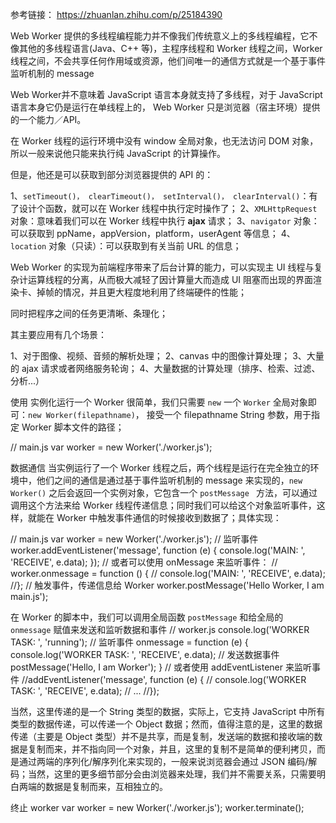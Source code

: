 参考链接： https://zhuanlan.zhihu.com/p/25184390

Web Worker 提供的多线程编程能力并不像我们传统意义上的多线程编程，它不像其他的多线程语言(Java、C++ 等)，主程序线程和 Worker 线程之间，Worker 线程之间，不会共享任何作用域或资源，他们间唯一的通信方式就是一个基于事件监听机制的 message

Web Worker并不意味着 JavaScript 语言本身就支持了多线程，对于 JavaScript 语言本身它仍是运行在单线程上的， Web Worker 只是浏览器（宿主环境）提供的一个能力／API。


在 Worker 线程的运行环境中没有 window 全局对象，也无法访问 DOM 对象，所以一般来说他只能来执行纯 JavaScript 的计算操作。

但是，他还是可以获取到部分浏览器提供的 API 的：

1、`setTimeout()， clearTimeout()， setInterval()， clearInterval()`：有了设计个函数，就可以在 Worker 线程中执行定时操作了；
2、`XMLHttpRequest` 对象：意味着我们可以在 Worker 线程中执行 **ajax** 请求；
3、`navigator` 对象：可以获取到 ppName，appVersion，platform，userAgent 等信息；
4、`location` 对象（只读）：可以获取到有关当前 URL 的信息；


Web Worker 的实现为前端程序带来了后台计算的能力，可以实现主 UI 线程与复杂计运算线程的分离，从而极大减轻了因计算量大而造成 UI 阻塞而出现的界面渲染卡、掉帧的情况，并且更大程度地利用了终端硬件的性能；

同时把程序之间的任务更清晰、条理化；

其主要应用有几个场景：

1、对于图像、视频、音频的解析处理；
2、canvas 中的图像计算处理；
3、大量的 ajax 请求或者网络服务轮询；
4、大量数据的计算处理（排序、检索、过滤、分析...）


使用
实例化运行一个 Worker 很简单，我们只需要 `new` 一个 `Worker` 全局对象即可：`new Worker(filepathname)`， 接受一个 filepathname String 参数，用于指定 Worker 脚本文件的路径；

// main.js
var worker = new Worker('./worker.js');

数据通信
当实例运行了一个 Worker 线程之后，两个线程是运行在完全独立的环境中，他们之间的通信是通过基于事件监听机制的 message 来实现的，`new Worker()` 之后会返回一个实例对象，它包含一个 `postMessage ` 方法，可以通过调用这个方法来给 Worker 线程传递信息；同时我们可以给这个对象监听事件，这样，就能在 Worker 中触发事件通信的时候接收到数据了；具体实现：

// main.js
var worker = new Worker('./worker.js');
// 监听事件
worker.addEventListener('message', function (e) {
  console.log('MAIN: ', 'RECEIVE', e.data);
});
// 或者可以使用 onMessage 来监听事件：
// worker.onmessage = function () {
//  console.log('MAIN: ', 'RECEIVE', e.data);
//};
// 触发事件，传递信息给 Worker
worker.postMessage('Hello Worker, I am main.js');

在 Worker 的脚本中，我们可以调用全局函数 `postMessage` 和给全局的 `onmessage` 赋值来发送和监听数据和事件
// worker.js
console.log('WORKER TASK: ', 'running');
// 监听事件
onmessage = function (e) {
  console.log('WORKER TASK: ', 'RECEIVE', e.data);
  // 发送数据事件
  postMessage('Hello, I am Worker');
}
// 或者使用 addEventListener 来监听事件
//addEventListener('message', function (e) {
//  console.log('WORKER TASK: ', 'RECEIVE', e.data);
//  ...
//});

当然，这里传递的是一个 String 类型的数据，实际上，它支持 JavaScript 中所有类型的数据传递，可以传递一个 Object 数据；然而，值得注意的是，这里的数据传递（主要是 Object 类型）并不是共享，而是复制，发送端的数据和接收端的数据是复制而来，并不指向同一个对象，并且，这里的复制不是简单的便利拷贝，而是通过两端的序列化/解序列化来实现的，一般来说浏览器会通过 JSON 编码/解码；当然，这里的更多细节部分会由浏览器来处理，我们并不需要关系，只需要明白两端的数据是复制而来，互相独立的。

终止 worker
var worker = new Worker('./worker.js');
worker.terminate();



